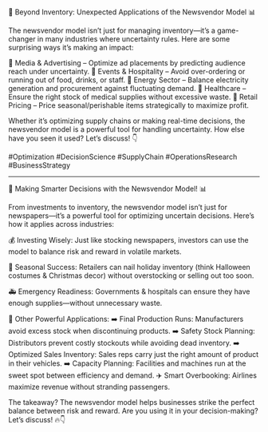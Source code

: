 🚀 Beyond Inventory: Unexpected Applications of the Newsvendor Model 📊

The newsvendor model isn’t just for managing inventory—it’s a game-changer in many industries where uncertainty rules. Here are some surprising ways it’s making an impact:

🔹 Media & Advertising – Optimize ad placements by predicting audience reach under uncertainty.
🔹 Events & Hospitality – Avoid over-ordering or running out of food, drinks, or staff.
🔹 Energy Sector – Balance electricity generation and procurement against fluctuating demand.
🔹 Healthcare – Ensure the right stock of medical supplies without excessive waste.
🔹 Retail Pricing – Price seasonal/perishable items strategically to maximize profit.

Whether it’s optimizing supply chains or making real-time decisions, the newsvendor model is a powerful tool for handling uncertainty. How else have you seen it used? Let’s discuss! 👇

#Optimization #DecisionScience #SupplyChain #OperationsResearch #BusinessStrategy

-----------------------------------------------------------------------

🚀 Making Smarter Decisions with the Newsvendor Model! 📊

From investments to inventory, the newsvendor model isn’t just for newspapers—it’s a powerful tool for optimizing uncertain decisions. Here’s how it applies across industries:

💰 Investing Wisely: Just like stocking newspapers, investors can use the model to balance risk and reward in volatile markets.

🎃 Seasonal Success: Retailers can nail holiday inventory (think Halloween costumes & Christmas decor) without overstocking or selling out too soon.

🚑 Emergency Readiness: Governments & hospitals can ensure they have enough supplies—without unnecessary waste.

🔧 Other Powerful Applications:
➡️ Final Production Runs: Manufacturers avoid excess stock when discontinuing products.
➡️ Safety Stock Planning: Distributors prevent costly stockouts while avoiding dead inventory.
➡️ Optimized Sales Inventory: Sales reps carry just the right amount of product in their vehicles.
➡️ Capacity Planning: Facilities and machines run at the sweet spot between efficiency and demand.
✈️ Smart Overbooking: Airlines maximize revenue without stranding passengers.

The takeaway? The newsvendor model helps businesses strike the perfect balance between risk and reward. Are you using it in your decision-making? Let’s discuss! 🔥👇





